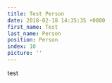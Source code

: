 ```yaml
---
title: Test Person
date: 2018-02-18 14:35:35 +0000
first_name: Test
last_name: Person
position: Person
index: 10
picture: ''
---
```

test